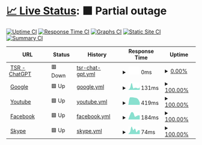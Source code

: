 # [📈 Live Status](https://trannhatkhoacm1612.github.io/khoa): <!--live status--> **🟧 Partial outage**

[![Uptime CI](https://github.com/trannhatkhoacm1612/khoa/workflows/Uptime%20CI/badge.svg)](https://github.com/trannhatkhoacm1612/khoa/actions?query=workflow%3A%22Uptime+CI%22)
[![Response Time CI](https://github.com/trannhatkhoacm1612/khoa/workflows/Response%20Time%20CI/badge.svg)](https://github.com/trannhatkhoacm1612/khoa/actions?query=workflow%3A%22Response+Time+CI%22)
[![Graphs CI](https://github.com/trannhatkhoacm1612/khoa/workflows/Graphs%20CI/badge.svg)](https://github.com/trannhatkhoacm1612/khoa/actions?query=workflow%3A%22Graphs+CI%22)
[![Static Site CI](https://github.com/trannhatkhoacm1612/khoa/workflows/Static%20Site%20CI/badge.svg)](https://github.com/trannhatkhoacm1612/khoa/actions?query=workflow%3A%22Static+Site+CI%22)
[![Summary CI](https://github.com/trannhatkhoacm1612/khoa/workflows/Summary%20CI/badge.svg)](https://github.com/trannhatkhoacm1612/khoa/actions?query=workflow%3A%22Summary+CI%22)

<!--start: status pages-->
<!-- This summary is generated by Upptime (https://github.com/upptime/upptime) -->
<!-- Do not edit this manually, your changes will be overwritten -->
<!-- prettier-ignore -->
| URL | Status | History | Response Time | Uptime |
| --- | ------ | ------- | ------------- | ------ |
| <img alt="" src="https://icons.duckduckgo.com/ip3/35.198.212.162.ico" height="13"> [TSR - ChatGPT](http://35.198.212.162) | 🟥 Down | [tsr-chat-gpt.yml](https://github.com/trannhatkhoacm1612/khoa/commits/HEAD/history/tsr-chat-gpt.yml) | <details><summary><img alt="Response time graph" src="./graphs/tsr-chat-gpt/response-time-week.png" height="20"> 0ms</summary><br><a href="https://trannhatkhoacm1612.github.io/khoa/history/tsr-chat-gpt"><img alt="Response time 0" src="https://img.shields.io/endpoint?url=https%3A%2F%2Fraw.githubusercontent.com%2Ftrannhatkhoacm1612%2Fkhoa%2FHEAD%2Fapi%2Ftsr-chat-gpt%2Fresponse-time.json"></a><br><a href="https://trannhatkhoacm1612.github.io/khoa/history/tsr-chat-gpt"><img alt="24-hour response time 0" src="https://img.shields.io/endpoint?url=https%3A%2F%2Fraw.githubusercontent.com%2Ftrannhatkhoacm1612%2Fkhoa%2FHEAD%2Fapi%2Ftsr-chat-gpt%2Fresponse-time-day.json"></a><br><a href="https://trannhatkhoacm1612.github.io/khoa/history/tsr-chat-gpt"><img alt="7-day response time 0" src="https://img.shields.io/endpoint?url=https%3A%2F%2Fraw.githubusercontent.com%2Ftrannhatkhoacm1612%2Fkhoa%2FHEAD%2Fapi%2Ftsr-chat-gpt%2Fresponse-time-week.json"></a><br><a href="https://trannhatkhoacm1612.github.io/khoa/history/tsr-chat-gpt"><img alt="30-day response time 0" src="https://img.shields.io/endpoint?url=https%3A%2F%2Fraw.githubusercontent.com%2Ftrannhatkhoacm1612%2Fkhoa%2FHEAD%2Fapi%2Ftsr-chat-gpt%2Fresponse-time-month.json"></a><br><a href="https://trannhatkhoacm1612.github.io/khoa/history/tsr-chat-gpt"><img alt="1-year response time 0" src="https://img.shields.io/endpoint?url=https%3A%2F%2Fraw.githubusercontent.com%2Ftrannhatkhoacm1612%2Fkhoa%2FHEAD%2Fapi%2Ftsr-chat-gpt%2Fresponse-time-year.json"></a></details> | <details><summary><a href="https://trannhatkhoacm1612.github.io/khoa/history/tsr-chat-gpt">0.00%</a></summary><a href="https://trannhatkhoacm1612.github.io/khoa/history/tsr-chat-gpt"><img alt="All-time uptime 0.00%" src="https://img.shields.io/endpoint?url=https%3A%2F%2Fraw.githubusercontent.com%2Ftrannhatkhoacm1612%2Fkhoa%2FHEAD%2Fapi%2Ftsr-chat-gpt%2Fuptime.json"></a><br><a href="https://trannhatkhoacm1612.github.io/khoa/history/tsr-chat-gpt"><img alt="24-hour uptime 0.00%" src="https://img.shields.io/endpoint?url=https%3A%2F%2Fraw.githubusercontent.com%2Ftrannhatkhoacm1612%2Fkhoa%2FHEAD%2Fapi%2Ftsr-chat-gpt%2Fuptime-day.json"></a><br><a href="https://trannhatkhoacm1612.github.io/khoa/history/tsr-chat-gpt"><img alt="7-day uptime 0.00%" src="https://img.shields.io/endpoint?url=https%3A%2F%2Fraw.githubusercontent.com%2Ftrannhatkhoacm1612%2Fkhoa%2FHEAD%2Fapi%2Ftsr-chat-gpt%2Fuptime-week.json"></a><br><a href="https://trannhatkhoacm1612.github.io/khoa/history/tsr-chat-gpt"><img alt="30-day uptime 1.38%" src="https://img.shields.io/endpoint?url=https%3A%2F%2Fraw.githubusercontent.com%2Ftrannhatkhoacm1612%2Fkhoa%2FHEAD%2Fapi%2Ftsr-chat-gpt%2Fuptime-month.json"></a><br><a href="https://trannhatkhoacm1612.github.io/khoa/history/tsr-chat-gpt"><img alt="1-year uptime 0.00%" src="https://img.shields.io/endpoint?url=https%3A%2F%2Fraw.githubusercontent.com%2Ftrannhatkhoacm1612%2Fkhoa%2FHEAD%2Fapi%2Ftsr-chat-gpt%2Fuptime-year.json"></a></details>
| <img alt="" src="https://icons.duckduckgo.com/ip3/www.google.com.ico" height="13"> [Google](https://www.google.com) | 🟩 Up | [google.yml](https://github.com/trannhatkhoacm1612/khoa/commits/HEAD/history/google.yml) | <details><summary><img alt="Response time graph" src="./graphs/google/response-time-week.png" height="20"> 131ms</summary><br><a href="https://trannhatkhoacm1612.github.io/khoa/history/google"><img alt="Response time 114" src="https://img.shields.io/endpoint?url=https%3A%2F%2Fraw.githubusercontent.com%2Ftrannhatkhoacm1612%2Fkhoa%2FHEAD%2Fapi%2Fgoogle%2Fresponse-time.json"></a><br><a href="https://trannhatkhoacm1612.github.io/khoa/history/google"><img alt="24-hour response time 125" src="https://img.shields.io/endpoint?url=https%3A%2F%2Fraw.githubusercontent.com%2Ftrannhatkhoacm1612%2Fkhoa%2FHEAD%2Fapi%2Fgoogle%2Fresponse-time-day.json"></a><br><a href="https://trannhatkhoacm1612.github.io/khoa/history/google"><img alt="7-day response time 131" src="https://img.shields.io/endpoint?url=https%3A%2F%2Fraw.githubusercontent.com%2Ftrannhatkhoacm1612%2Fkhoa%2FHEAD%2Fapi%2Fgoogle%2Fresponse-time-week.json"></a><br><a href="https://trannhatkhoacm1612.github.io/khoa/history/google"><img alt="30-day response time 118" src="https://img.shields.io/endpoint?url=https%3A%2F%2Fraw.githubusercontent.com%2Ftrannhatkhoacm1612%2Fkhoa%2FHEAD%2Fapi%2Fgoogle%2Fresponse-time-month.json"></a><br><a href="https://trannhatkhoacm1612.github.io/khoa/history/google"><img alt="1-year response time 114" src="https://img.shields.io/endpoint?url=https%3A%2F%2Fraw.githubusercontent.com%2Ftrannhatkhoacm1612%2Fkhoa%2FHEAD%2Fapi%2Fgoogle%2Fresponse-time-year.json"></a></details> | <details><summary><a href="https://trannhatkhoacm1612.github.io/khoa/history/google">100.00%</a></summary><a href="https://trannhatkhoacm1612.github.io/khoa/history/google"><img alt="All-time uptime 100.00%" src="https://img.shields.io/endpoint?url=https%3A%2F%2Fraw.githubusercontent.com%2Ftrannhatkhoacm1612%2Fkhoa%2FHEAD%2Fapi%2Fgoogle%2Fuptime.json"></a><br><a href="https://trannhatkhoacm1612.github.io/khoa/history/google"><img alt="24-hour uptime 100.00%" src="https://img.shields.io/endpoint?url=https%3A%2F%2Fraw.githubusercontent.com%2Ftrannhatkhoacm1612%2Fkhoa%2FHEAD%2Fapi%2Fgoogle%2Fuptime-day.json"></a><br><a href="https://trannhatkhoacm1612.github.io/khoa/history/google"><img alt="7-day uptime 100.00%" src="https://img.shields.io/endpoint?url=https%3A%2F%2Fraw.githubusercontent.com%2Ftrannhatkhoacm1612%2Fkhoa%2FHEAD%2Fapi%2Fgoogle%2Fuptime-week.json"></a><br><a href="https://trannhatkhoacm1612.github.io/khoa/history/google"><img alt="30-day uptime 100.00%" src="https://img.shields.io/endpoint?url=https%3A%2F%2Fraw.githubusercontent.com%2Ftrannhatkhoacm1612%2Fkhoa%2FHEAD%2Fapi%2Fgoogle%2Fuptime-month.json"></a><br><a href="https://trannhatkhoacm1612.github.io/khoa/history/google"><img alt="1-year uptime 100.00%" src="https://img.shields.io/endpoint?url=https%3A%2F%2Fraw.githubusercontent.com%2Ftrannhatkhoacm1612%2Fkhoa%2FHEAD%2Fapi%2Fgoogle%2Fuptime-year.json"></a></details>
| <img alt="" src="https://icons.duckduckgo.com/ip3/www.youtube.com.ico" height="13"> [Youtube](https://www.youtube.com) | 🟩 Up | [youtube.yml](https://github.com/trannhatkhoacm1612/khoa/commits/HEAD/history/youtube.yml) | <details><summary><img alt="Response time graph" src="./graphs/youtube/response-time-week.png" height="20"> 419ms</summary><br><a href="https://trannhatkhoacm1612.github.io/khoa/history/youtube"><img alt="Response time 385" src="https://img.shields.io/endpoint?url=https%3A%2F%2Fraw.githubusercontent.com%2Ftrannhatkhoacm1612%2Fkhoa%2FHEAD%2Fapi%2Fyoutube%2Fresponse-time.json"></a><br><a href="https://trannhatkhoacm1612.github.io/khoa/history/youtube"><img alt="24-hour response time 163" src="https://img.shields.io/endpoint?url=https%3A%2F%2Fraw.githubusercontent.com%2Ftrannhatkhoacm1612%2Fkhoa%2FHEAD%2Fapi%2Fyoutube%2Fresponse-time-day.json"></a><br><a href="https://trannhatkhoacm1612.github.io/khoa/history/youtube"><img alt="7-day response time 419" src="https://img.shields.io/endpoint?url=https%3A%2F%2Fraw.githubusercontent.com%2Ftrannhatkhoacm1612%2Fkhoa%2FHEAD%2Fapi%2Fyoutube%2Fresponse-time-week.json"></a><br><a href="https://trannhatkhoacm1612.github.io/khoa/history/youtube"><img alt="30-day response time 414" src="https://img.shields.io/endpoint?url=https%3A%2F%2Fraw.githubusercontent.com%2Ftrannhatkhoacm1612%2Fkhoa%2FHEAD%2Fapi%2Fyoutube%2Fresponse-time-month.json"></a><br><a href="https://trannhatkhoacm1612.github.io/khoa/history/youtube"><img alt="1-year response time 385" src="https://img.shields.io/endpoint?url=https%3A%2F%2Fraw.githubusercontent.com%2Ftrannhatkhoacm1612%2Fkhoa%2FHEAD%2Fapi%2Fyoutube%2Fresponse-time-year.json"></a></details> | <details><summary><a href="https://trannhatkhoacm1612.github.io/khoa/history/youtube">100.00%</a></summary><a href="https://trannhatkhoacm1612.github.io/khoa/history/youtube"><img alt="All-time uptime 100.00%" src="https://img.shields.io/endpoint?url=https%3A%2F%2Fraw.githubusercontent.com%2Ftrannhatkhoacm1612%2Fkhoa%2FHEAD%2Fapi%2Fyoutube%2Fuptime.json"></a><br><a href="https://trannhatkhoacm1612.github.io/khoa/history/youtube"><img alt="24-hour uptime 100.00%" src="https://img.shields.io/endpoint?url=https%3A%2F%2Fraw.githubusercontent.com%2Ftrannhatkhoacm1612%2Fkhoa%2FHEAD%2Fapi%2Fyoutube%2Fuptime-day.json"></a><br><a href="https://trannhatkhoacm1612.github.io/khoa/history/youtube"><img alt="7-day uptime 100.00%" src="https://img.shields.io/endpoint?url=https%3A%2F%2Fraw.githubusercontent.com%2Ftrannhatkhoacm1612%2Fkhoa%2FHEAD%2Fapi%2Fyoutube%2Fuptime-week.json"></a><br><a href="https://trannhatkhoacm1612.github.io/khoa/history/youtube"><img alt="30-day uptime 100.00%" src="https://img.shields.io/endpoint?url=https%3A%2F%2Fraw.githubusercontent.com%2Ftrannhatkhoacm1612%2Fkhoa%2FHEAD%2Fapi%2Fyoutube%2Fuptime-month.json"></a><br><a href="https://trannhatkhoacm1612.github.io/khoa/history/youtube"><img alt="1-year uptime 100.00%" src="https://img.shields.io/endpoint?url=https%3A%2F%2Fraw.githubusercontent.com%2Ftrannhatkhoacm1612%2Fkhoa%2FHEAD%2Fapi%2Fyoutube%2Fuptime-year.json"></a></details>
| <img alt="" src="https://icons.duckduckgo.com/ip3/www.facebook.com.ico" height="13"> [Facebook](https://www.facebook.com) | 🟩 Up | [facebook.yml](https://github.com/trannhatkhoacm1612/khoa/commits/HEAD/history/facebook.yml) | <details><summary><img alt="Response time graph" src="./graphs/facebook/response-time-week.png" height="20"> 184ms</summary><br><a href="https://trannhatkhoacm1612.github.io/khoa/history/facebook"><img alt="Response time 426" src="https://img.shields.io/endpoint?url=https%3A%2F%2Fraw.githubusercontent.com%2Ftrannhatkhoacm1612%2Fkhoa%2FHEAD%2Fapi%2Ffacebook%2Fresponse-time.json"></a><br><a href="https://trannhatkhoacm1612.github.io/khoa/history/facebook"><img alt="24-hour response time 157" src="https://img.shields.io/endpoint?url=https%3A%2F%2Fraw.githubusercontent.com%2Ftrannhatkhoacm1612%2Fkhoa%2FHEAD%2Fapi%2Ffacebook%2Fresponse-time-day.json"></a><br><a href="https://trannhatkhoacm1612.github.io/khoa/history/facebook"><img alt="7-day response time 184" src="https://img.shields.io/endpoint?url=https%3A%2F%2Fraw.githubusercontent.com%2Ftrannhatkhoacm1612%2Fkhoa%2FHEAD%2Fapi%2Ffacebook%2Fresponse-time-week.json"></a><br><a href="https://trannhatkhoacm1612.github.io/khoa/history/facebook"><img alt="30-day response time 286" src="https://img.shields.io/endpoint?url=https%3A%2F%2Fraw.githubusercontent.com%2Ftrannhatkhoacm1612%2Fkhoa%2FHEAD%2Fapi%2Ffacebook%2Fresponse-time-month.json"></a><br><a href="https://trannhatkhoacm1612.github.io/khoa/history/facebook"><img alt="1-year response time 426" src="https://img.shields.io/endpoint?url=https%3A%2F%2Fraw.githubusercontent.com%2Ftrannhatkhoacm1612%2Fkhoa%2FHEAD%2Fapi%2Ffacebook%2Fresponse-time-year.json"></a></details> | <details><summary><a href="https://trannhatkhoacm1612.github.io/khoa/history/facebook">100.00%</a></summary><a href="https://trannhatkhoacm1612.github.io/khoa/history/facebook"><img alt="All-time uptime 100.00%" src="https://img.shields.io/endpoint?url=https%3A%2F%2Fraw.githubusercontent.com%2Ftrannhatkhoacm1612%2Fkhoa%2FHEAD%2Fapi%2Ffacebook%2Fuptime.json"></a><br><a href="https://trannhatkhoacm1612.github.io/khoa/history/facebook"><img alt="24-hour uptime 100.00%" src="https://img.shields.io/endpoint?url=https%3A%2F%2Fraw.githubusercontent.com%2Ftrannhatkhoacm1612%2Fkhoa%2FHEAD%2Fapi%2Ffacebook%2Fuptime-day.json"></a><br><a href="https://trannhatkhoacm1612.github.io/khoa/history/facebook"><img alt="7-day uptime 100.00%" src="https://img.shields.io/endpoint?url=https%3A%2F%2Fraw.githubusercontent.com%2Ftrannhatkhoacm1612%2Fkhoa%2FHEAD%2Fapi%2Ffacebook%2Fuptime-week.json"></a><br><a href="https://trannhatkhoacm1612.github.io/khoa/history/facebook"><img alt="30-day uptime 100.00%" src="https://img.shields.io/endpoint?url=https%3A%2F%2Fraw.githubusercontent.com%2Ftrannhatkhoacm1612%2Fkhoa%2FHEAD%2Fapi%2Ffacebook%2Fuptime-month.json"></a><br><a href="https://trannhatkhoacm1612.github.io/khoa/history/facebook"><img alt="1-year uptime 100.00%" src="https://img.shields.io/endpoint?url=https%3A%2F%2Fraw.githubusercontent.com%2Ftrannhatkhoacm1612%2Fkhoa%2FHEAD%2Fapi%2Ffacebook%2Fuptime-year.json"></a></details>
| <img alt="" src="https://icons.duckduckgo.com/ip3/www.skype.com.ico" height="13"> [Skype](https://www.skype.com/en) | 🟩 Up | [skype.yml](https://github.com/trannhatkhoacm1612/khoa/commits/HEAD/history/skype.yml) | <details><summary><img alt="Response time graph" src="./graphs/skype/response-time-week.png" height="20"> 74ms</summary><br><a href="https://trannhatkhoacm1612.github.io/khoa/history/skype"><img alt="Response time 86" src="https://img.shields.io/endpoint?url=https%3A%2F%2Fraw.githubusercontent.com%2Ftrannhatkhoacm1612%2Fkhoa%2FHEAD%2Fapi%2Fskype%2Fresponse-time.json"></a><br><a href="https://trannhatkhoacm1612.github.io/khoa/history/skype"><img alt="24-hour response time 71" src="https://img.shields.io/endpoint?url=https%3A%2F%2Fraw.githubusercontent.com%2Ftrannhatkhoacm1612%2Fkhoa%2FHEAD%2Fapi%2Fskype%2Fresponse-time-day.json"></a><br><a href="https://trannhatkhoacm1612.github.io/khoa/history/skype"><img alt="7-day response time 74" src="https://img.shields.io/endpoint?url=https%3A%2F%2Fraw.githubusercontent.com%2Ftrannhatkhoacm1612%2Fkhoa%2FHEAD%2Fapi%2Fskype%2Fresponse-time-week.json"></a><br><a href="https://trannhatkhoacm1612.github.io/khoa/history/skype"><img alt="30-day response time 86" src="https://img.shields.io/endpoint?url=https%3A%2F%2Fraw.githubusercontent.com%2Ftrannhatkhoacm1612%2Fkhoa%2FHEAD%2Fapi%2Fskype%2Fresponse-time-month.json"></a><br><a href="https://trannhatkhoacm1612.github.io/khoa/history/skype"><img alt="1-year response time 86" src="https://img.shields.io/endpoint?url=https%3A%2F%2Fraw.githubusercontent.com%2Ftrannhatkhoacm1612%2Fkhoa%2FHEAD%2Fapi%2Fskype%2Fresponse-time-year.json"></a></details> | <details><summary><a href="https://trannhatkhoacm1612.github.io/khoa/history/skype">100.00%</a></summary><a href="https://trannhatkhoacm1612.github.io/khoa/history/skype"><img alt="All-time uptime 100.00%" src="https://img.shields.io/endpoint?url=https%3A%2F%2Fraw.githubusercontent.com%2Ftrannhatkhoacm1612%2Fkhoa%2FHEAD%2Fapi%2Fskype%2Fuptime.json"></a><br><a href="https://trannhatkhoacm1612.github.io/khoa/history/skype"><img alt="24-hour uptime 100.00%" src="https://img.shields.io/endpoint?url=https%3A%2F%2Fraw.githubusercontent.com%2Ftrannhatkhoacm1612%2Fkhoa%2FHEAD%2Fapi%2Fskype%2Fuptime-day.json"></a><br><a href="https://trannhatkhoacm1612.github.io/khoa/history/skype"><img alt="7-day uptime 100.00%" src="https://img.shields.io/endpoint?url=https%3A%2F%2Fraw.githubusercontent.com%2Ftrannhatkhoacm1612%2Fkhoa%2FHEAD%2Fapi%2Fskype%2Fuptime-week.json"></a><br><a href="https://trannhatkhoacm1612.github.io/khoa/history/skype"><img alt="30-day uptime 100.00%" src="https://img.shields.io/endpoint?url=https%3A%2F%2Fraw.githubusercontent.com%2Ftrannhatkhoacm1612%2Fkhoa%2FHEAD%2Fapi%2Fskype%2Fuptime-month.json"></a><br><a href="https://trannhatkhoacm1612.github.io/khoa/history/skype"><img alt="1-year uptime 100.00%" src="https://img.shields.io/endpoint?url=https%3A%2F%2Fraw.githubusercontent.com%2Ftrannhatkhoacm1612%2Fkhoa%2FHEAD%2Fapi%2Fskype%2Fuptime-year.json"></a></details>

<!--end: status pages-->
